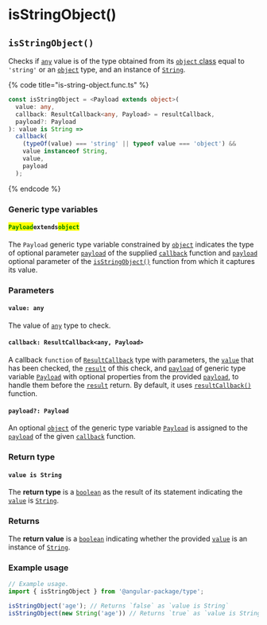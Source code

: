 # isStringObject()

## `isStringObject()`

Checks if [`any`](https://www.typescriptlang.org/docs/handbook/basic-types.html#any) value is of the type obtained from its [`object` class](https://developer.mozilla.org/en-US/docs/Web/JavaScript/Reference/Global\_Objects/Object/toString#using\_tostring\_to\_detect\_object\_class) equal to `'string'` or an [`object`](https://developer.mozilla.org/en-US/docs/Web/JavaScript/Reference/Global\_Objects/Object) type, and an instance of [`String`](https://developer.mozilla.org/en-US/docs/Web/JavaScript/Reference/Global\_Objects/String).

{% code title="is-string-object.func.ts" %}
```typescript
const isStringObject = <Payload extends object>(
  value: any,
  callback: ResultCallback<any, Payload> = resultCallback,
  payload?: Payload
): value is String =>
  callback(
    (typeOf(value) === 'string' || typeof value === 'object') &&
    value instanceof String,
    value,
    payload
  );
```
{% endcode %}

### Generic type variables

#### <mark style="color:green;">**`Payload`**</mark>**`extends`**<mark style="color:green;">**`object`**</mark>

The `Payload` generic type variable constrained by [`object`](https://www.typescriptlang.org/docs/handbook/basic-types.html#object) indicates the type of optional parameter [`payload`](../types/resultcallback.md#payload-payload) of the supplied [`callback`](isstringobject.md#callback-resultcallback-less-than-any-payload-greater-than) function and [`payload`](isstringobject.md#payload-payload) optional parameter of the [`isStringObject()`](isstringobject.md#isstringobject) function from which it captures its value.

### Parameters

#### `value: any`

The value of [`any`](https://www.typescriptlang.org/docs/handbook/2/everyday-types.html#any) type to check.

#### `callback: ResultCallback<any, Payload>`

A callback `function` of [`ResultCallback`](../types/resultcallback.md) type with parameters, the [`value`](isstringobject.md#value-any) that has been checked, the [`result`](../types/resultcallback.md#result-boolean) of this check, and [`payload`](../types/resultcallback.md#payload-payload) of generic type variable [`Payload`](isstringobject.md#payloadextendsobject) with optional properties from the provided [`payload`](isstringobject.md#payload-payload), to handle them before the [`result`](../types/resultcallback.md#result-boolean) return. By default, it uses [`resultCallback()`](../helper/resultcallback.md) function.

#### `payload?: Payload`

An optional [`object`](https://developer.mozilla.org/en-US/docs/Web/JavaScript/Reference/Global\_Objects/Object) of the generic type variable [`Payload`](isstringobject.md#payloadextendsobject) is assigned to the [`payload`](../types/resultcallback.md#payload-payload) of the given [`callback`](isstringobject.md#callback-resultcallback-less-than-any-payload-greater-than) function.

### Return type

#### `value is String`

The **return type** is a [`boolean`](https://www.typescriptlang.org/docs/handbook/basic-types.html#boolean) as the result of its statement indicating the [`value`](isstringobject.md#value-any) is [`String`](https://www.typescriptlang.org/docs/handbook/basic-types.html#string).

### Returns

The **return value** is a [`boolean`](https://developer.mozilla.org/en-US/docs/Web/JavaScript/Reference/Global\_Objects/Boolean) indicating whether the provided [`value`](isstringobject.md#value-any) is an instance of [`String`](https://developer.mozilla.org/en-US/docs/Web/JavaScript/Reference/Global\_Objects/String).

### Example usage

```typescript
// Example usage.
import { isStringObject } from '@angular-package/type';

isStringObject('age'); // Returns `false` as `value is String`
isStringObject(new String('age')) // Returns `true` as `value is String`
```
